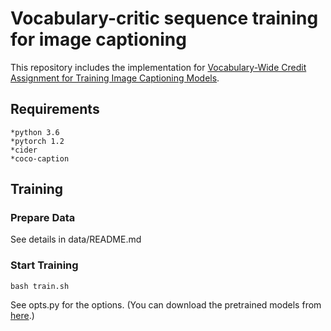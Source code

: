 # Vocabulary-critic sequence training for image captioning
This repository includes the implementation for [Vocabulary-Wide Credit Assignment for Training Image Captioning Models](https://ieeexplore.ieee.org/abstract/document/9329055). 
<br>
## Requirements 
    *python 3.6
    *pytorch 1.2
    *cider
    *coco-caption
## Training 
### Prepare Data
See details in data/README.md
### Start Training
```
bash train.sh
```
See opts.py for the options. (You can download the pretrained models from [here]().)
